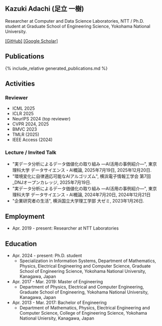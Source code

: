 ## Kazuki Adachi (足立 一樹)

Researcher at Computer and Data Science Laboratories, NTT / Ph.D. student at Graduate School of Engineering Science, Yokohama National University. 

[[GitHub]](https://github.com/kzkadc) [[Google Scholar]](https://scholar.google.com/citations?user=hZC9Yy8AAAAJ)


## Publications
{% include_relative generated_publications.md %}


## Activities
### Reviewer
- ICML 2025
- ICLR 2025
- NeurIPS 2024 (top reviewer)
- CVPR 2024, 2025
- BMVC 2023
- TMLR (2025)
- IEEE Access (2024)

### Lecture / Invited Talk
- "実データ分析によるデータ価値化の取り組み ―AI活用の事例紹介―", 東京理科大学 データサイエンス・AI概論, 2025年7月19日, 2025年12月20日.
- "環境変化に自律適応可能なAIアルゴリズム", 横浜電子情報工学会 第7回\_DNJオープンカレッジ, 2025年7月19日.
- "実データ分析によるデータ価値化の取り組み ―AI活用の事例紹介―", 東京理科大学 データサイエンス・AI概論, 2024年7月20日, 2024年12月21日
- "企業研究者の生活", 横浜国立大学理工学部 大ゼミ, 2023年1月26日.

## Employment
- Apr. 2019 - present: Researcher at NTT Laboratories

## Education
- Apr. 2024 - present: Ph.D. student
  - Specialization in Information Systems, Department of Mathematics, Physics, Electrical Engineering and Computer Science, Graduate School of Engineering Science, Yokohama National University, Kanagawa, Japan
- Apr. 2017 - Mar. 2019: Master of Engineering
  - Department of Physics, Electrical and Computer Engineering, Graduate School of Engineering, Yokohama National University, Kanagawa, Japan
- Apr. 2013 - Mar. 2017: Bachelor of Engineering
  - Department of Mathematics, Physics, Electrical Engineering and Computer Science, College of Engineering Science, Yokohama National Uniersity, Kanagawa, Japan
